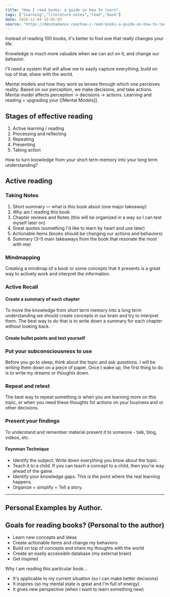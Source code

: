 ```yaml
---
title: "How I read books: a guide on how to learn"
tags: ["learning","literature-notes","read","book"]
date: 2020-12-04 19:05:03
source: "https://denzhadanov.com/how-i-read-books-a-guide-on-how-to-learn-a943123a4aeb"
---
```


Instead of reading 100 books, it's better to find one that really changes your life.

Knowledge is much more valuable when we can act on it, and change our behavior.

I'll need a system that will allow me to easily capture everything, build on top of that, share with the world.

Mental models and how they work as lenses through which one perceives reality. Based on our perception, we make decisions, and take actions. Mental model affects perception -> decisions -> actions. Learning and reading = upgrading your [[Mental Models]].

## Stages of effective reading

1. Active learning / reading
1. Processing and reflecting
1. Repeating
1. Presenting
1. Taking action

How to turn knowledge from your short term memory into your long term understanding?

## Active reading

### Taking Notes

1. Short summary — what is this book about (one major takeaway)
1. Why am I reading this book
1. Chapter reviews and Notes (this will be organized in a way so I can test myself later on)
1. Great quotes (something I'd like to learn by heart and use later)
1. Actionable items (books should be changing our actions and behaviors)
1. Summary (3–5 main takeaways from the book that resonate the most with me)

### Mindmapping

Creating a mindmap of a book or some concepts that it presents is a great way to actively work and interpret the information.

### Active Recall

#### Create a summary of each chapter

To move the knowledge from short term memory into a long term understanding we should create concepts in our brain and try to interpret them. The best way to do that is to write down a summary for each chapter without looking back.

#### Create bullet points and test yourself

### Put your subconsciousness to use

Before you go to sleep, think about the topic and ask questions. I will be writing them down on a piece of paper. Once I wake up, the first thing to do is to write my dreams or thoughts down.

### Repeat and retest

The best way to repeat something is when you are learning more on this topic, or when you need these thoughts for actions on your business and or other decisions. 

### Present your findings

To understand and remember material present it to someone - talk, blog, videos, etc.

#### Feynman Technique

- Identify the subject. Write down everything you know about the topic.
- Teach it to a child. If you can teach a concept to a child, then you're way ahead of the game.
- Identify your knowledge gaps. This is the point where the real learning happens.
- Organize + simplify + Tell a story.

---

## Personal Examples by Author.

## Goals for reading books? (Personal to the author)

- Learn new concepts and ideas
- Create actionable items and change my behaviors
- Build on top of concepts and share my thoughts with the world
- Create an easily accessible database (my external brain)
- Get inspired

Why I am reading this particular book...

- It's applicable to my current situation (so I can make better decisions)
- It inspires (so my mental state is great and I'm full of energy)
- It gives new perspective (when I want to learn something new)

